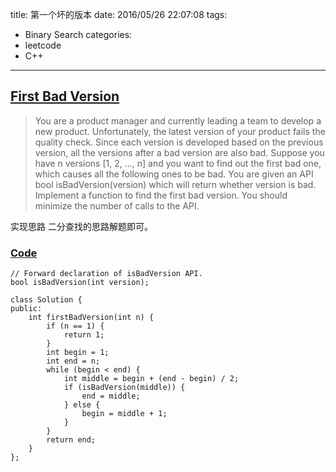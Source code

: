 title: 第一个坏的版本
date: 2016/05/26 22:07:08
tags:
- Binary Search
categories:
- leetcode
- C++

---
## [First Bad Version](https://leetcode.com/problems/first-bad-version/)
> You are a product manager and currently leading a team to develop a new product. Unfortunately, the latest version of your product fails the quality check. Since each version is developed based on the previous version, all the versions after a bad version are also bad.
> Suppose you have n versions [1, 2, ..., n] and you want to find out the first bad one, which causes all the following ones to be bad.
> You are given an API bool isBadVersion(version) which will return whether version is bad. Implement a function to find the first bad version. You should minimize the number of calls to the API.

实现思路
二分查找的思路解题即可。

### [Code](https://github.com/Finalcheat/leetcode/blob/master/src/First-Bad-Version.cpp)
```
// Forward declaration of isBadVersion API.
bool isBadVersion(int version);

class Solution {
public:
    int firstBadVersion(int n) {
        if (n == 1) {
            return 1;
        }
        int begin = 1;
        int end = n;
        while (begin < end) {
            int middle = begin + (end - begin) / 2;
            if (isBadVersion(middle)) {
                end = middle;
            } else {
                begin = middle + 1;
            }
        }
        return end;
    }
};
```
